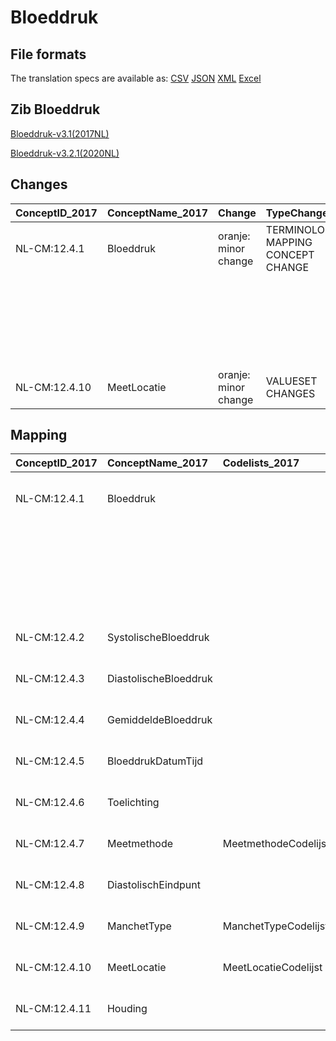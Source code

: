 # Bloeddruk
## File formats

The translation specs are available as: 
[CSV](../csv/Bloeddruk.csv) [JSON](../json/Bloeddruk.json) [XML](../xml/Bloeddruk.xml) [Excel](../excel/Bloeddruk.xlsx)



## Zib Bloeddruk

[Bloeddruk-v3.1(2017NL)](https://zibs.nl/wiki/Bloeddruk-v3.1(2017NL))

[Bloeddruk-v3.2.1(2020NL)](https://zibs.nl/wiki/Bloeddruk-v3.2.1(2020NL))









## Changes

| ConceptID_2017   | ConceptName_2017   | Change               | TypeChange                         | Impact_heen   | TRANSLATIE_spec_heen                                                                                                            | Impact_terug   | TRANSLATIE_spec_terug                                                                                                             | Omschrijving                                        |
|:-----------------|:-------------------|:---------------------|:-----------------------------------|:--------------|:--------------------------------------------------------------------------------------------------------------------------------|:---------------|:----------------------------------------------------------------------------------------------------------------------------------|:----------------------------------------------------|
| NL-CM:12.4.1     | Bloeddruk          | oranje: minor change | TERMINOLOGY MAPPING CONCEPT CHANGE | Medium        | SCT DefintionCode  [blank] -> [46973005 Bloeddrukmeting]                                                                        | Medium         | SCT DefintionCode  [46973005 Bloeddrukmeting] -> [blank]                                                                          | SNOMED CT en LOINC DefintionCodes concept aangepast |
|                  |                    |                      |                                    |               | LOINC DefinitionCode [55284-4 Blood pressure systolic and diastolic]->[85354-9 Blood pressure panel with all children optional] |                | LOINC DefinitionCode [85354-9 Blood pressure panel with all children optional] -> [55284-4 Blood pressure systolic and diastolic] |                                                     |
| NL-CM:12.4.10    | MeetLocatie        | oranje: minor change | VALUESET CHANGES                   | Low           | valuesets 2017 -> valueset 2020 regel                                                                                           | Medium         | valuesets 2017 <- valueset 2020 regel                                                                                             | 2 extra items toegevoegd aan MeetmethodeCodelijst.  |

## Mapping

| ConceptID_2017   | ConceptName_2017      | Codelists_2017       | Change                  | ConceptID_2020   | ConceptName_2020      | Codelists_2020       | Bits    | Omschrijving                                        | TypeChange                         | Impact_heen   | TRANSLATIE_spec_heen                                                                                                            | Impact_terug   | TRANSLATIE_spec_terug                                                                                                             |
|:-----------------|:----------------------|:---------------------|:------------------------|:-----------------|:----------------------|:---------------------|:--------|:----------------------------------------------------|:-----------------------------------|:--------------|:--------------------------------------------------------------------------------------------------------------------------------|:---------------|:----------------------------------------------------------------------------------------------------------------------------------|
| NL-CM:12.4.1     | Bloeddruk             |                      | oranje: minor change    | NL-CM:12.4.1     | Bloeddruk             |                      | ZIB-846 | SNOMED CT en LOINC DefintionCodes concept aangepast | TERMINOLOGY MAPPING CONCEPT CHANGE | Medium        | SCT DefintionCode  [blank] -> [46973005 Bloeddrukmeting]                                                                        | Medium         | SCT DefintionCode  [46973005 Bloeddrukmeting] -> [blank]                                                                          |
|                  |                       |                      |                         |                  |                       |                      |         |                                                     |                                    |               | LOINC DefinitionCode [55284-4 Blood pressure systolic and diastolic]->[85354-9 Blood pressure panel with all children optional] |                | LOINC DefinitionCode [85354-9 Blood pressure panel with all children optional] -> [55284-4 Blood pressure systolic and diastolic] |
| NL-CM:12.4.2     | SystolischeBloeddruk  |                      | groen: geen wijzigingen | NL-CM:12.4.2     | SystolischeBloeddruk  |                      |         |                                                     | NO CHANGE                          |               |                                                                                                                                 |                |                                                                                                                                   |
| NL-CM:12.4.3     | DiastolischeBloeddruk |                      | groen: geen wijzigingen | NL-CM:12.4.3     | DiastolischeBloeddruk |                      |         |                                                     | NO CHANGE                          |               |                                                                                                                                 |                | SOURCE=TARGET                                                                                                                     |
| NL-CM:12.4.4     | GemiddeldeBloeddruk   |                      | groen: geen wijzigingen | NL-CM:12.4.4     | GemiddeldeBloeddruk   |                      |         |                                                     | NO CHANGE                          |               |                                                                                                                                 |                |                                                                                                                                   |
| NL-CM:12.4.5     | BloeddrukDatumTijd    |                      | groen: geen wijzigingen | NL-CM:12.4.5     | BloeddrukDatumTijd    |                      |         |                                                     | NO CHANGE                          |               |                                                                                                                                 |                |                                                                                                                                   |
| NL-CM:12.4.6     | Toelichting           |                      | groen: geen wijzigingen | NL-CM:12.4.6     | Toelichting           |                      |         |                                                     | NO CHANGE                          |               |                                                                                                                                 |                |                                                                                                                                   |
| NL-CM:12.4.7     | Meetmethode           | MeetmethodeCodelijst | groen: geen wijzigingen | NL-CM:12.4.7     | Meetmethode           | MeetmethodeCodelijst |         |                                                     | NO CHANGE                          |               |                                                                                                                                 |                |                                                                                                                                   |
| NL-CM:12.4.8     | DiastolischEindpunt   |                      | groen: geen wijzigingen | NL-CM:12.4.8     | DiastolischEindpunt   |                      |         |                                                     | NO CHANGE                          |               |                                                                                                                                 |                |                                                                                                                                   |
| NL-CM:12.4.9     | ManchetType           | ManchetTypeCodelijst | groen: geen wijzigingen | NL-CM:12.4.9     | ManchetType           | ManchetTypeCodelijst |         |                                                     | NO CHANGE                          |               |                                                                                                                                 |                |                                                                                                                                   |
| NL-CM:12.4.10    | MeetLocatie           | MeetLocatieCodelijst | oranje: minor change    | NL-CM:12.4.10    | MeetLocatie           | MeetLocatieCodelijst | ZIB-962 | 2 extra items toegevoegd aan MeetmethodeCodelijst.  | VALUESET CHANGES                   | Low           | valuesets 2017 -> valueset 2020 regel                                                                                           | Medium         | valuesets 2017 <- valueset 2020 regel                                                                                             |
| NL-CM:12.4.11    | Houding               |                      | groen: geen wijzigingen | NL-CM:12.4.11    | Houding               |                      |         |                                                     | NO CHANGE                          |               |                                                                                                                                 |                |                                                                                                                                   |

